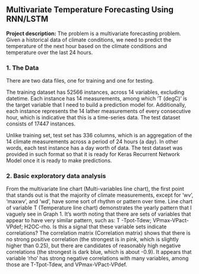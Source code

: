 ## Multivariate Temperature Forecasting Using RNN/LSTM 

**Project description:** The problem is a multivariate forecasting problem. Given a historical data of climate conditions, we need to predict the temperature of the next hour based on the climate conditions and temperature over the last 24 hours.

### 1. The Data
There are two data files, one for training and one for testing.

The training dataset has 52566 instances, across 14 variables, excluding datetime. Each instance has 14 measurements, among which ‘T (degC)’ is the target variable that I need to build a prediction model for. Additionally, each instance represents the 14 Iather measurements of every consecutive hour, which is indicative that this is a time-series data. The test dataset consists of 17447 instances. 

Unlike training set, test set has 336 columns, which is an aggregation of the 14 climate measurements across a period of 24 hours (a day). In other words, each test instance has a day worth of data. The test dataset was provided in such format so that it is ready for Keras Recurrent Network Model once it is ready to make predictions.

### 2. Basic exploratory data analysis
From the multivariate line chart (Multi-variables line chart), the first point that stands out is that the majority of climate measurements, except for ‘wv’, ‘maxwv’, and ‘wd’, have some sort of rhythm or pattern over time. Line chart of variable T (Temperature line chart) demonstrates the yearly pattern that I vaguely see in Graph 1. It’s worth noting that there are sets of variables that appear to have very similar pattern, such as: T -Tpot-Tdew; VPmax-VPact-VPdef; H2OC-rho. Is this a signal that these variable sets indicate correlations? The correlation matrix (Correlation matrix) shows that there is no strong positive correlation (the strongest is in pink, which is slightly higher than 0.25), but there are candidates of reasonably high negative correlations (the strongest is dark blue, which is about -0.9). It appears that variable ‘rho’ has strong negative correlations with many variables, among those are T-Tpot-Tdew, and VPmax-VPact-VPdef. 




